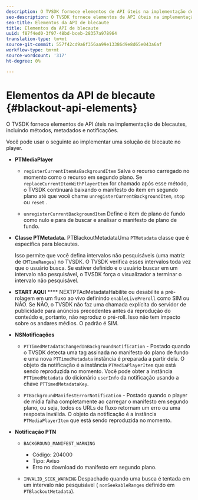 ```yaml
---
description: O TVSDK fornece elementos de API úteis na implementação de blecautes, incluindo métodos, metadados e notificações.
seo-description: O TVSDK fornece elementos de API úteis na implementação de blecautes, incluindo métodos, metadados e notificações.
seo-title: Elementos da API de blecaute
title: Elementos da API de blecaute
uuid: f87f4ed0-3f97-48bd-bceb-28357a978964
translation-type: tm+mt
source-git-commit: 557f42cd9a6f356aa99e13386d9e8d65e043a6af
workflow-type: tm+mt
source-wordcount: '317'
ht-degree: 0%

---
```



# Elementos da API de blecaute {#blackout-api-elements}

O TVSDK fornece elementos de API úteis na implementação de blecautes, incluindo métodos, metadados e notificações.

Você pode usar o seguinte ao implementar uma solução de blecaute no player.

* **PTMediaPlayer**

   * `registerCurrentItemAsBackgroundItem` Salva o recurso carregado no momento como o recurso em segundo plano. Se `replaceCurrentItemWithPlayerItem` for chamado após esse método, o TVSDK continuará baixando o manifesto do item em segundo plano até que você chame `unregisterCurrentBackgroundItem`, `stop` ou `reset` .

   * `unregisterCurrentBackgroundItem` Define o item de plano de fundo como nulo e para de buscar e analisar o manifesto de plano de fundo.

* **Classe PTMetadata.** PTBlackoutMetadataUma  `PTMetadata` classe que é específica para blecautes.

   Isso permite que você defina intervalos não pesquisáveis (uma matriz de `CMTimeRanges`) no TVSDK. O TVSDK verifica esses intervalos toda vez que o usuário busca. Se estiver definido e o usuário buscar em um intervalo não pesquisável, o TVSDK força o visualizador a terminar o intervalo não pesquisável.

* **START AQUI** **** NEXTPTAdMetadataHabilite ou desabilite a pré-rolagem em um fluxo ao vivo definindo  `enableLivePreroll` como SIM ou NÃO. Se NÃO, o TVSDK não faz uma chamada explícita do servidor de publicidade para anúncios precedentes antes da reprodução do conteúdo e, portanto, não reproduz o pré-roll. Isso não tem impacto sobre os andares médios. O padrão é SIM.

* **NSNotificações**

   * `PTTimedMetadataChangedInBackgroundNotification` - Postado quando o TVSDK detecta uma tag assinada no manifesto do plano de fundo e uma nova  `PTTimedMetadata` instância é preparada a partir dela. O objeto da notificação é a instância `PTMediaPlayerItem` que está sendo reproduzida no momento. Você pode obter a instância `PTTimedMetadata` do dicionário `userInfo` da notificação usando a chave `PTTimedMetadataKey`.

   * `PTBackgroundManifestErrorNotification` - Postado quando o player de mídia falha completamente ao carregar o manifesto em segundo plano, ou seja, todos os URLs de fluxo retornam um erro ou uma resposta inválida. O objeto da notificação é a instância `PTMediaPlayerItem` que está sendo reproduzida no momento.

* **Notificação PTN**

   * `BACKGROUND_MANIFEST_WARNING`

      * Código: 204000
      * Tipo: Aviso
      * Erro no download do manifesto em segundo plano.
   * `INVALID_SEEK_WARNING` Despachado quando uma busca é tentada em um intervalo não pesquisável ( `nonSeekableRanges` definido em  `PTBlackoutMetadata`).
